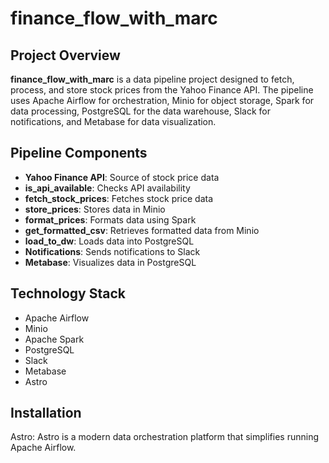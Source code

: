 # finance_flow_with_marc

## Project Overview

**finance_flow_with_marc** is a data pipeline project designed to fetch, process, and store stock prices from the Yahoo Finance API. The pipeline uses Apache Airflow for orchestration, Minio for object storage, Spark for data processing, PostgreSQL for the data warehouse, Slack for notifications, and Metabase for data visualization.

## Pipeline Components

- **Yahoo Finance API**: Source of stock price data
- **is_api_available**: Checks API availability
- **fetch_stock_prices**: Fetches stock price data
- **store_prices**: Stores data in Minio
- **format_prices**: Formats data using Spark
- **get_formatted_csv**: Retrieves formatted data from Minio
- **load_to_dw**: Loads data into PostgreSQL
- **Notifications**: Sends notifications to Slack
- **Metabase**: Visualizes data in PostgreSQL

## Technology Stack

- Apache Airflow
- Minio
- Apache Spark
- PostgreSQL
- Slack
- Metabase
- Astro

## Installation

Astro: Astro is a modern data orchestration platform that simplifies running Apache Airflow. 
